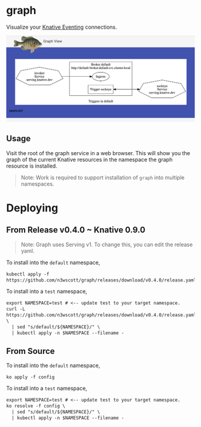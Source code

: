 # graph

Visualize your [Knative Eventing](http://github.com/knative/eventing)
connections.

<img src="./image/preview.png">

## Usage

Visit the root of the graph service in a web browser. This will show you the
graph of the current Knative resources in the namespace the graph resource is
installed.

> Note: Work is required to support installation of `graph` into multiple
> namespaces.

# Deploying

## From Release v0.4.0 ~ Knative 0.9.0

> Note: Graph uses Serving v1. To change this, you can edit the release yaml.

To install into the `default` namespace,

```shell
kubectl apply -f https://github.com/n3wscott/graph/releases/download/v0.4.0/release.yaml
```

To install into a `test` namespace,

```shell
export NAMESPACE=test # <-- update test to your target namespace.
curl -L https://github.com/n3wscott/graph/releases/download/v0.4.0/release.yaml \
  | sed "s/default/${NAMESPACE}/" \
  | kubectl apply -n $NAMESPACE --filename -
```

## From Source

To install into the `default` namespace,

```shell
ko apply -f config
```

To install into a `test` namespace,

```shell
export NAMESPACE=test # <-- update test to your target namespace.
ko resolve -f config \
  | sed "s/default/${NAMESPACE}/" \
  | kubectl apply -n $NAMESPACE --filename -
```
